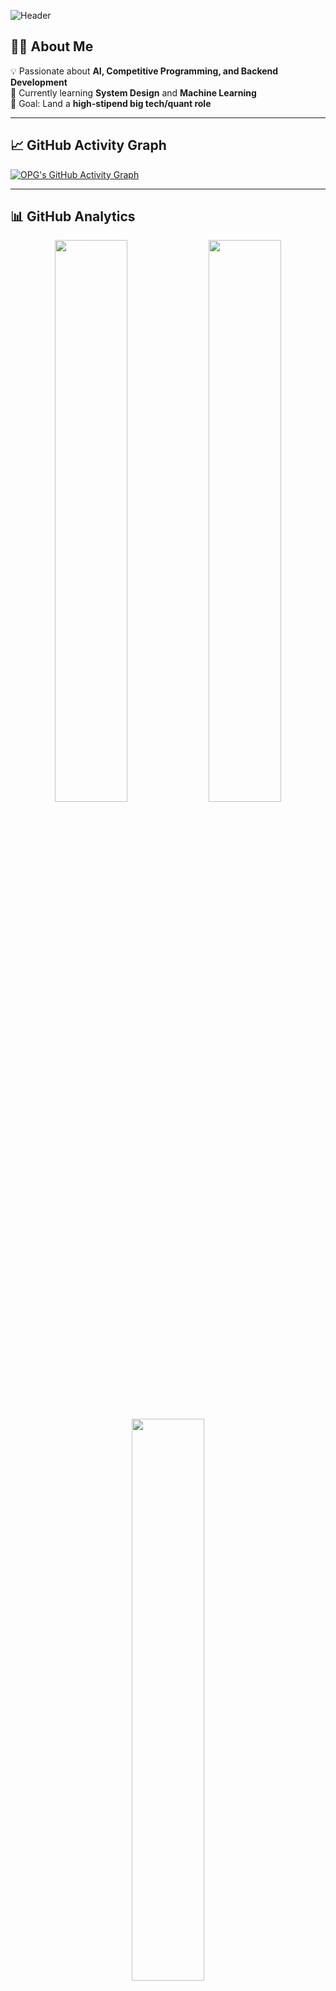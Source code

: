 <!-- Banner -->
![Header](https://capsule-render.vercel.app/api?type=waving&color=gradient&height=180&section=header&text=Hi%20I'm%20OPG04%20🚀&fontSize=40&fontAlignY=35&animation=twinkling&fontColor=fff)

## 👨‍💻 About Me  
💡 Passionate about **AI, Competitive Programming, and Backend Development**  
🌱 Currently learning **System Design** and **Machine Learning**  
🎯 Goal: Land a **high-stipend big tech/quant role** 

---

## 📈 GitHub Activity Graph  
[![OPG's GitHub Activity Graph](https://github-readme-activity-graph.vercel.app/graph?username=OPG04&theme=github-compact)](https://github.com/ashutosh00710/github-readme-activity-graph)

---

## 📊 GitHub Analytics  
<p align="center">
  <img width="48%" src="https://github-readme-stats.vercel.app/api?username=OPG04&show_icons=true&theme=radical" />
  <img width="48%" src="https://github-readme-streak-stats.herokuapp.com/?user=OPG04&theme=radical" />
</p>
<p align="center">
  <img width="48%" src="https://github-readme-stats.vercel.app/api/top-langs/?username=OPG04&layout=compact&theme=radical" />
</p>

---

## 🏆 Competitive Programming  
![LeetCode Stats](https://leetcard.jacoblin.cool/OPG_04?theme=dark&ext=contest)
![Codeforces](https://cp-logo.vercel.app/codeforces/OPG04)
![CodeChef](https://cp-logo.vercel.app/codechef/haikyuu04)

---

## ⏳ Weekly Coding Time  
<!--START_SECTION:waka-->
<!--END_SECTION:waka-->

---

## 🌐 Connect with Me  
[![LinkedIn](https://img.shields.io/badge/LinkedIn-0A66C2?style=for-the-badge&logo=linkedin&logoColor=white)](https://www.linkedin.com/in/sanjay-pasupuleti-11829b311/)
[![Portfolio](https://img.shields.io/badge/Portfolio-000?style=for-the-badge&logo=ko-fi&logoColor=white)](https://yourwebsite.com)
[![LeetCode](https://img.shields.io/badge/LeetCode-FFA116?style=for-the-badge&logo=leetcode&logoColor=white)](https://leetcode.com/u/OPG_04/)

---

![Footer](https://capsule-render.vercel.app/api?type=waving&color=gradient&height=120&section=footer)
